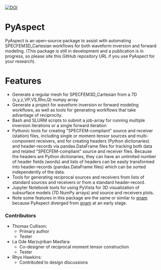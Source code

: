 [![DOI](https://zenodo.org/badge/DOI/10.5281/zenodo.6987368.svg)](https://doi.org/10.5281/zenodo.6987368)


# PyAspect

PyAspect is an open-source package to assist with automating SPECFEM3D_Cartesian workflows for both waveform inversion and forward modeling.  (This package is still in development and a publication is in progress, so please site this GitHub repository URL if you use PyAspect for your research). 


# Features
* Generate a regular mesh for SPECFEM3D_Cartesian from a 7D (x,y,z,VP,VS,Rho,Q) numpy array
* Generate a project for waveform inversion or forward modeling workflows, as well as tools for generating workflows that take advantage of reciprocity.
* Bash and SLURM scripts to submit a job-array for running multiple inversion iterations or a single forward iteration
* Pythonic tools for creating "SPECFEM-compliant" source and receiver (station) files, including single or moment-tensor sources and multi-component receivers, and for creating headers (Python dictionaries) and header-records via pandas.DataFrame files for tracking both data and related "SPECFEM-compliant" source and receiver files. Because the headers are Python dictionaries, they can have an unlimited number of header fields (words) and lists of headers can be easily transformed into header-records (pandas.DataFrame files) which can be sorted independently of the data.
* Tools for generating reciprocal sources and receivers from lists of standard sources and receivers or from a standard header-record.
* Jupyter Notebook tools for using PyVista for 3D visualization of subsurface models (7D NumPy arrays) and source and receivers plots.
* Note some features in this package are the same or similar to [gnam](https://github.com/code-cullison/gnam) because PyAspect diverged from [gnam](https://github.com/code-cullison/gnam) at an early stage.


### Contributors

- Thomas Cullison:
  - Primary author
  - Tester
- La Ode Marzujriban Masfara:
  - Co-designer of reciprocal moment tensor construction
  - Tester
- Rhys Hawkins:
  - Contributed to design discussions
